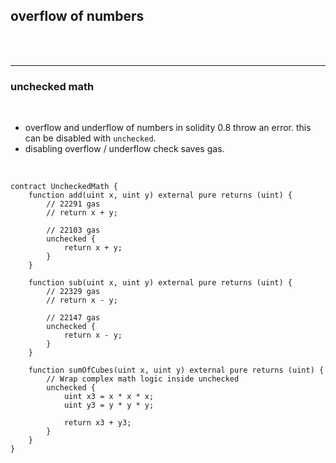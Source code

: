 ## overflow of numbers

<br>


<br>

----

### unchecked math

<br>

* overflow and underflow of numbers in solidity 0.8 throw an error. this can be disabled with `unchecked`.
* disabling overflow / underflow check saves gas.

<br>

```
contract UncheckedMath {
    function add(uint x, uint y) external pure returns (uint) {
        // 22291 gas
        // return x + y;

        // 22103 gas
        unchecked {
            return x + y;
        }
    }

    function sub(uint x, uint y) external pure returns (uint) {
        // 22329 gas
        // return x - y;

        // 22147 gas
        unchecked {
            return x - y;
        }
    }

    function sumOfCubes(uint x, uint y) external pure returns (uint) {
        // Wrap complex math logic inside unchecked
        unchecked {
            uint x3 = x * x * x;
            uint y3 = y * y * y;

            return x3 + y3;
        }
    }
}

```

<br>
